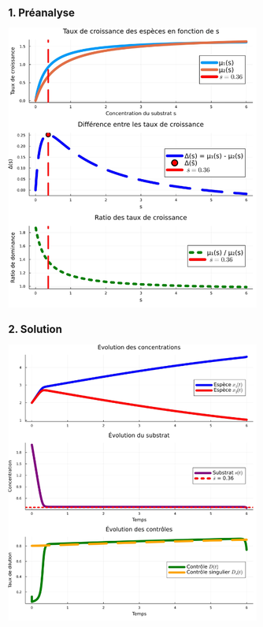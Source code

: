 ## 1. **Préanalyse**
![Modèle de Monod](monod_static_analysis.jpg)

## 2. **Solution**
![Modèle de Monod](monod_model_optimized.jpg)
